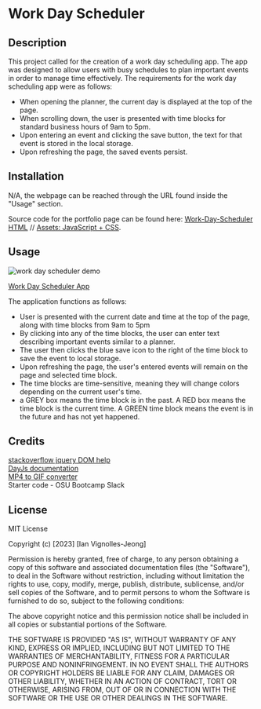 # Work Day Scheduler

## Description

This project called for the creation of a work day scheduling app. The app was designed to allow users with busy schedules to plan important events in order to manage time effectively. The requirements for the work day scheduling app were as follows: 

- When opening the planner, the current day is displayed at the top of the page.
- When scrolling down, the user is presented with time blocks for standard business hours of 9am to 5pm.
- Upon entering an event and clicking the save button, the text for that event is stored in the local storage.
- Upon refreshing the page, the saved events persist.

## Installation

N/A, the webpage can be reached through the URL found inside the "Usage" section.

Source code for the portfolio page can be found here: [Work-Day-Scheduler HTML](https://github.com/IVignollesJeong/work-day-scheduler/blob/master/index.html) // [Assets: JavaScript + CSS](https://github.com/IVignollesJeong/work-day-scheduler/tree/master/assets).

## Usage

![work day scheduler demo]()


[Work Day Scheduler App](https://ivignollesjeong.github.io/code-quiz/)

The application functions as follows:

- User is presented with the current date and time at the top of the page, along with time blocks from 9am to 5pm
- By clicking into any of the time blocks, the user can enter text describing important events similar to a planner.
- The user then clicks the blue save icon to the right of the time block to save the event to local storage.
- Upon refreshing the page, the user's entered events will remain on the page and selected time block.
- The time blocks are time-sensitive, meaning they will change colors depending on the current user's time.
- a GREY box means the time block is in the past. A RED box means the time block is the current time. A GREEN time block means the event is in the future and has not yet happened.

## Credits

[stackoverflow jquery DOM help](https://stackoverflow.com/questions/22828474/how-to-get-number-from-the-id-value) </br>
[DayJs documentation](https://day.js.org/docs/en/display/format) </br>
[MP4 to GIF converter](https://cloudconvert.com/mp4-to-gif) </br>
Starter code - OSU Bootcamp Slack

## License

MIT License

Copyright (c) [2023] [Ian Vignolles-Jeong]

Permission is hereby granted, free of charge, to any person obtaining a copy
of this software and associated documentation files (the "Software"), to deal
in the Software without restriction, including without limitation the rights
to use, copy, modify, merge, publish, distribute, sublicense, and/or sell
copies of the Software, and to permit persons to whom the Software is
furnished to do so, subject to the following conditions:

The above copyright notice and this permission notice shall be included in all
copies or substantial portions of the Software.

THE SOFTWARE IS PROVIDED "AS IS", WITHOUT WARRANTY OF ANY KIND, EXPRESS OR
IMPLIED, INCLUDING BUT NOT LIMITED TO THE WARRANTIES OF MERCHANTABILITY,
FITNESS FOR A PARTICULAR PURPOSE AND NONINFRINGEMENT. IN NO EVENT SHALL THE
AUTHORS OR COPYRIGHT HOLDERS BE LIABLE FOR ANY CLAIM, DAMAGES OR OTHER
LIABILITY, WHETHER IN AN ACTION OF CONTRACT, TORT OR OTHERWISE, ARISING FROM,
OUT OF OR IN CONNECTION WITH THE SOFTWARE OR THE USE OR OTHER DEALINGS IN THE
SOFTWARE.
